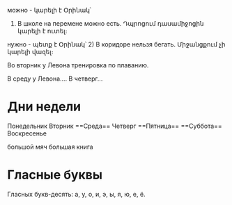 
можно - կարելի է
Օրինակ՝ 
1) В школе на перемене можно есть.
Դպրոցում դասամիջոցին կարելի է ուտել։


нужно - պետք է
Օրինակ՝ 
2) В коридоре нельзя бегать.
Միջանցքում չի կարելի վազել։



Во  вторник у Левона тренировка по плаванию.

В среду у Левона....
В четверг...

# Дни недели


Понедельник
Вторник
==Среда==
Четверг
==Пятница==
==Суббота==
Воскресенье

большой мяч
большая книга

# Гласные буквы

Гласных букв-десять: а, у, о, и, э, ы, я, ю, е, ё.
